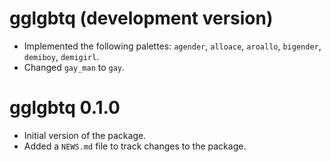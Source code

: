 # gglgbtq (development version)

* Implemented the following palettes: `agender`, `alloace`, `aroallo`, `bigender`, `demiboy`, `demigirl`.
* Changed `gay_man` to `gay`.

# gglgbtq 0.1.0

* Initial version of the package.
* Added a `NEWS.md` file to track changes to the package.
